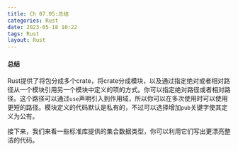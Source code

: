 ```yaml
---
title: Ch 07.05:总结
categories: Rust
date: 2023-05-18 10:22
tags: Rust
layout: Rust
---
```

#### 总结

Rust提供了将包分成多个crate，将crate分成模块，以及通过指定绝对或者相对路径从一个模块引用另一个模块中定义的项的方式。你可以指定绝对路径或者相对路径。这个路径可以通过`use`声明引入到作用域，所以你可以在多次使用时可以使用更短的路径。模块定义的代码默认是私有的，不过可以选择增加`pub`关键字使其定义为公有。

接下来，我们来看一些标准库提供的集合数据类型，你可以利用它们写出更漂亮整洁的代码。